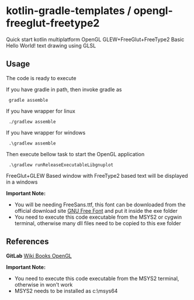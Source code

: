 # kotlin-gradle-templates / opengl-freeglut-freetype2
Quick start kotlin multiplatform OpenGL GLEW+FreeGlut+FreeType2 Basic Hello World! text drawing using GLSL

## Usage
The code is ready to execute

If you have gradle in path, then invoke gradle as

     gradle assemble

If you have wrapper for linux

     ./gradlew assemble

If you have wrapper for windows

     .\gradlew assemble

Then execute bellow task to start the OpenGL application

     .\gradlew runReleaseExecutableLibgnuplot

FreeGlut+GLEW Based window with FreeType2 based text will be displayed in a windows

**Important Note:**
  * You will be needing FreeSans.ttf, 
this font can be downloaded from the official download site [GNU Free Font](http://ftp.gnu.org/gnu/freefont/freefont-ttf.zip)
and put it inside the exe folder 
  * You need to execute this code executable from the MSYS2 or cygwin terminal, otherwise many dll files need to be copied to this exe folder


## References

 **GitLab** [Wiki Books OpenGL](https://gitlab.com/wikibooks-opengl/modern-tutorials/tree/master/text01_intro)

 **Important Note:**
  * You need to execute this code executable from the MSYS2 terminal, otherwise in won't work
  * MSYS2 needs to be installed as c:\msys64
 